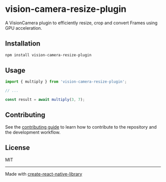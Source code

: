 # vision-camera-resize-plugin

A VisionCamera plugin to efficiently resize, crop and convert Frames using GPU acceleration.

## Installation

```sh
npm install vision-camera-resize-plugin
```

## Usage

```js
import { multiply } from 'vision-camera-resize-plugin';

// ...

const result = await multiply(3, 7);
```

## Contributing

See the [contributing guide](CONTRIBUTING.md) to learn how to contribute to the repository and the development workflow.

## License

MIT

---

Made with [create-react-native-library](https://github.com/callstack/react-native-builder-bob)
